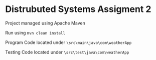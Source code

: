 # Distrubuted Systems Assigment 2

Project managed using Apache Maven

Run using ```mvn clean install```

Program Code located under ```\src\main\java\com\weatherApp```

Testing Code located under ```\src\test\java\com\weatherApp```
